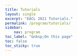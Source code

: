 ```yaml
---
title: Tutorials
layout: single
excerpt: "EACL 2021 Tutorials."
permalink: /program/tutorials/
sidebar: 
    nav: program
toc_label: "&nbsp;On this page"
toc: false
toc_sticky: true
---
```



